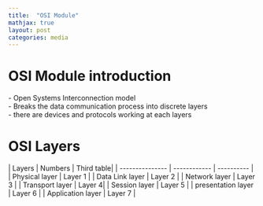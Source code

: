 ```yaml
---
title:  "OSI Module"
mathjax: true
layout: post
categories: media
---
```

<h1>OSI Module introduction</h1>
- Open Systems Interconnection model <br>
- Breaks the data communication process into discrete layers<br>
- there are devices and protocols working at each layers<br>

<h1>OSI Layers</h1>
| Layers          | Numbers      | Third table|
| --------------- | ------------ | ---------- |
| Physical layer | Layer 1 |
| Data Link layer | Layer 2 |
| Network layer | Layer 3 |
| Transport layer | Layer 4| 
| Session layer | Layer 5 |
| presentation layer | Layer 6 |
| Application layer | Layer 7 |
